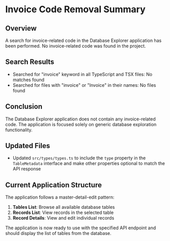 # Invoice Code Removal Summary

## Overview
A search for invoice-related code in the Database Explorer application has been performed. No invoice-related code was found in the project.

## Search Results
- Searched for "invoice" keyword in all TypeScript and TSX files: No matches found
- Searched for files with "invoice" or "Invoice" in their names: No files found

## Conclusion
The Database Explorer application does not contain any invoice-related code. The application is focused solely on generic database exploration functionality.

## Updated Files
- Updated `src/types/types.ts` to include the `type` property in the `TableMetadata` interface and make other properties optional to match the API response

## Current Application Structure
The application follows a master-detail-edit pattern:
1. **Tables List**: Browse all available database tables
2. **Records List**: View records in the selected table
3. **Record Details**: View and edit individual records

The application is now ready to use with the specified API endpoint and should display the list of tables from the database.
